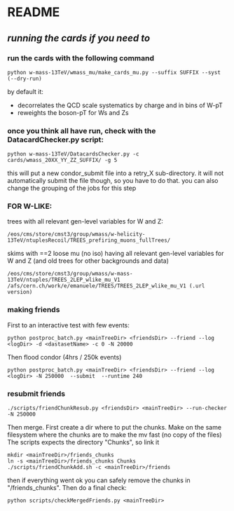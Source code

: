 # README


## _running the cards if you need to_

### run the cards with the following command

```
python w-mass-13TeV/wmass_mu/make_cards_mu.py --suffix SUFFIX --syst (--dry-run)
```
by default it:
- decorrelates the QCD scale systematics by charge and in bins of W-pT
- reweights the boson-pT for Ws and Zs

### once you think all have run, check with the DatacardChecker.py script:
```
python w-mass-13TeV/DatacardsChecker.py -c cards/wmass_20XX_YY_ZZ_SUFFIX/ -g 5
```

this will put a new condor\_submit file into a retry\_X sub-directory. it will not automatically
submit the file though, so you have to do that. you can also change the grouping of the jobs for
this step


### FOR W-LIKE:

trees with all relevant gen-level variables for W and Z:
```
/eos/cms/store/cmst3/group/wmass/w-helicity-13TeV/ntuplesRecoil/TREES_prefiring_muons_fullTrees/
```
skims with ==2 loose mu (no iso) having all relevant gen-level variables for W and Z (and old trees for other backgrounds and data)
```
/eos/cms/store/cmst3/group/wmass/w-mass-13TeV/ntuples/TREES_2LEP_wlike_mu_V1
/afs/cern.ch/work/e/emanuele/TREES/TREES_2LEP_wlike_mu_V1 (.url version)
```

### making friends
First to an interactive test with few events:
```
python postproc_batch.py <mainTreeDir> <friendsDir> --friend --log <logDir> -d <dastasetName> -c 0 -N 20000
```
Then flood condor (4hrs / 250k events)
```
python postproc_batch.py <mainTreeDir> <friendsDir> --friend --log <logDir> -N 250000  --submit  --runtime 240
```

### resubmit friends
```
./scripts/friendChunkResub.py <friendsDir> <mainTreeDir> --run-checker -N 250000
```
Then merge. First create a dir where to put the chunks. Make on the same filesystem where the chunks are to make the mv fast (no copy of the files)
The scripts expects the directory "Chunks", so link it
```
mkdir <mainTreeDir>/friends_chunks
ln -s <mainTreeDir>/friends_chunks Chunks
./scripts/friendChunkAdd.sh -c <mainTreeDir>/friends
```
then if everything went ok you can safely remove the chunks in "<mainTreeDir>/friends_chunks".
Then do a final check:
```
python scripts/checkMergedFriends.py <mainTreeDir>
```
